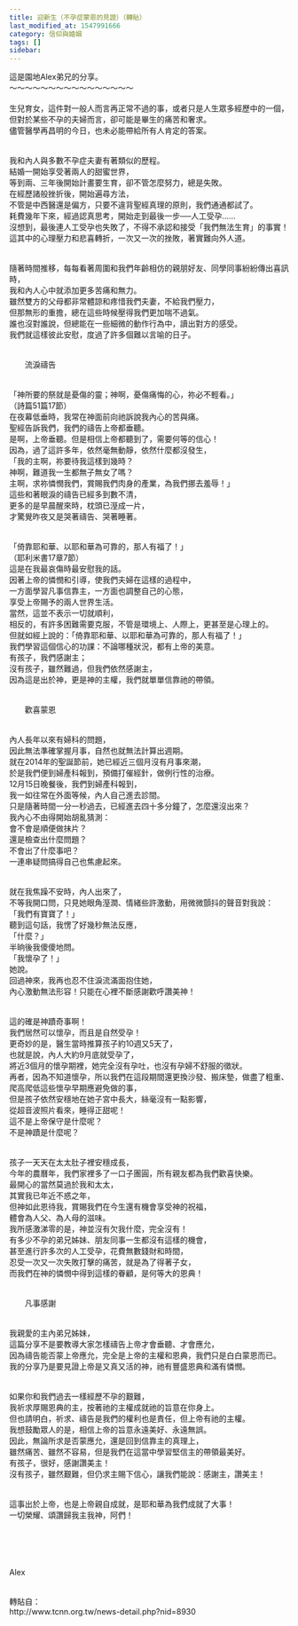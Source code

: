```yaml
---
title: 迎新生（不孕症蒙恩的見證）（轉貼）
last_modified_at: 1547991666
category: 信仰與婚姻
tags: []
sidebar: 
---
```


<p>這是園地Alex弟兄的分享。<br/><!--more-->～～～～～～～～～～～～～～～～<br/><br/>生兒育女，這件對一般人而言再正常不過的事，或者只是人生眾多經歷中的一個，<br/>但對於某些不孕的夫婦而言，卻可能是畢生的痛苦和奢求。<br/>儘管醫學再昌明的今日，也未必能帶給所有人肯定的答案。<br/><br/><br/>我和內人與多數不孕症夫妻有著類似的歷程。<br/>結婚一開始享受著兩人的甜蜜世界，<br/>等到兩、三年後開始計畫要生育，卻不管怎麼努力，總是失敗。<br/>在經歷諸般挫折後，開始遍尋方法，<br/>不管是中西醫還是偏方，只要不違背聖經真理的原則，我們通通都試了。<br/>耗費幾年下來，經過認真思考，開始走到最後一步──人工受孕……<br/>沒想到，最後連人工受孕也失敗了，不得不承認和接受「我們無法生育」的事實！<br/>這其中的心理壓力和悲喜轉折，一次又一次的挫敗，著實難向外人道。<br/><br/><br/>隨著時間推移，每每看著周圍和我們年齡相仿的親朋好友、同學同事紛紛傳出喜訊時，<br/>我和內人心中就添加更多苦痛和無力。<br/>雖然雙方的父母都非常體諒和疼惜我們夫妻，不給我們壓力，<br/>但那無形的重擔，總在這些時候壓得我們更加喘不過氣。<br/>誰也沒對誰說，但總能在一些細微的動作行為中，讀出對方的感受。<br/>我們就這樣彼此安慰，度過了許多個難以言喻的日子。<br/><br/><br/>　　流淚禱告<br/><br/><br/>「神所要的祭就是憂傷的靈；神啊，憂傷痛悔的心，祢必不輕看。」<br/>（詩篇51篇17節）<br/>在夜幕低垂時，我常在神面前向祂訴說我內心的苦與痛。<br/>聖經告訴我們，我們的禱告上帝都垂聽。<br/>是啊，上帝垂聽。但是相信上帝都聽到了，需要何等的信心！<br/>因為，過了這許多年，依然毫無動靜，依然什麼都沒發生，<br/>「我的主啊，祢要待我這樣到幾時？<br/>神啊，難道我一生都無子無女了嗎？<br/>主啊，求祢憐憫我們，賞賜我們肉身的產業，為我們挪去羞辱！」<br/>這些和著眼淚的禱告已經多到數不清，<br/>更多的是早晨醒來時，枕頭已溼成一片，<br/>才驚覺昨夜又是哭著禱告、哭著睡著。<br/><br/><br/>「倚靠耶和華、以耶和華為可靠的，那人有福了！」<br/>（耶利米書17章7節）<br/>這是在我最哀傷時最安慰我的話。<br/>因著上帝的憐憫和引導，使我們夫婦在這樣的過程中，<br/>一方面學習凡事信靠主，一方面也調整自己的心態，<br/>享受上帝賜予的兩人世界生活。<br/>當然，這並不表示一切就順利，<br/>相反的，有許多困難需要克服，不管是環境上、人際上，更甚至是心理上的。<br/>但就如經上說的：「倚靠耶和華、以耶和華為可靠的，那人有福了！」<br/>我們學習這個信心的功課：不論哪種狀況，都有上帝的美意。<br/>有孩子，我們感謝主；<br/>沒有孩子，雖然難過，但我們依然感謝主，<br/>因為這是出於神，更是神的主權，我們就單單信靠祂的帶領。<br/><br/><br/>　　歡喜蒙恩<br/><br/><br/>內人長年以來有婦科的問題，<br/>因此無法準確掌握月事，自然也就無法計算出週期。<br/>就在2014年的聖誕節前，她已經近三個月沒有月事來潮，<br/>於是我們便到婦產科報到，預備打催經針，做例行性的治療。<br/>12月15日晚餐後，我們到婦產科報到，<br/>我一如往常在外面等候，內人自己進去診間。<br/>只是隨著時間一分一秒過去，已經進去四十多分鐘了，怎麼還沒出來？<br/>我內心不由得開始胡亂猜測：<br/>會不會是順便做抹片？<br/>還是檢查出什麼問題？<br/>不會出了什麼事吧？<br/>一連串疑問搞得自己也焦慮起來。<br/><br/><br/>就在我焦躁不安時，內人出來了，<br/>不等我開口問，只見她眼角溼潤、情緒些許激動，用微微顫抖的聲音對我說：<br/>「我們有寶寶了！」<br/>聽到這句話，我愣了好幾秒無法反應，<br/>「什麼？」<br/>半晌後我傻傻地問。<br/>「我懷孕了！」<br/>她說。<br/>回過神來，我再也忍不住淚流滿面抱住她，<br/>內心激動無法形容！只能在心裡不斷感謝歡呼讚美神！<br/><br/><br/>這的確是神蹟奇事啊！<br/>我們居然可以懷孕，而且是自然受孕！<br/>更奇妙的是，醫生當時推算孩子約10週又5天了，<br/>也就是說，內人大約9月底就受孕了，<br/>將近3個月的懷孕期裡，她完全沒有孕吐，也沒有孕婦不舒服的徵狀。<br/>再者，因為不知道懷孕，所以我們在這段期間還更換沙發、搬床墊，做盡了粗重、爬高爬低這些懷孕早期應避免做的事，<br/>但是孩子依然安穩地在她子宮中長大，絲毫沒有一點影響，<br/>從超音波照片看來，睡得正甜呢！<br/>這不是上帝保守是什麼呢？<br/>不是神蹟是什麼呢？<br/><br/><br/>孩子一天天在太太肚子裡安穩成長，<br/>今年的農曆年，我們家裡多了一口子團圓，所有親友都為我們歡喜快樂。<br/>最開心的當然莫過於我和太太，<br/>其實我已年近不惑之年，<br/>但神如此恩待我，賞賜我們在今生還有機會享受神的祝福，<br/>體會為人父、為人母的滋味。<br/>我所感激涕零的是，神並沒有欠我什麼，完全沒有！<br/>有多少不孕的弟兄姊妹、朋友同事一生都沒有這樣的機會，<br/>甚至進行許多次的人工受孕，花費無數錢財和時間，<br/>忍受一次又一次失敗打擊的痛苦，就是為了得著子女，<br/>而我們在神的憐憫中得到這樣的眷顧，是何等大的恩典！<br/><br/><br/>　　凡事感謝<br/><br/><br/>我親愛的主內弟兄姊妹，<br/>這篇分享不是要教導大家怎樣禱告上帝才會垂聽、才會應允，<br/>因為禱告能否蒙上帝應允，完全是上帝的主權和恩典，我們只是白白蒙恩而已。<br/>我的分享乃是要見證上帝是又真又活的神，祂有豐盛恩典和滿有憐憫。<br/><br/><br/>如果你和我們過去一樣經歷不孕的艱難，<br/>我祈求厚賜恩典的主，按著祂的主權成就祂的旨意在你身上。<br/>但也請明白，祈求、禱告是我們的權利也是責任，但上帝有祂的主權。<br/>我想鼓勵眾人的是，相信上帝的旨意永遠美好、永遠無誤。<br/>因此，無論所求是否蒙應允，還是回到信靠主的真理上，<br/>雖然痛苦、雖然不容易，但是我們在這當中學習堅信主的帶領最美好。<br/>有孩子，很好，感謝讚美主！<br/>沒有孩子，雖然艱難，但仍求主賜下信心，讓我們能說：感謝主，讚美主！<br/><br/><br/>這事出於上帝，也是上帝親自成就，是耶和華為我們成就了大事！<br/>一切榮耀、頌讚歸我主我神，阿們！<br/><br/><br/><br/><br/><br/>Alex<br/><br/><br/>轉貼自：<br/>http://www.tcnn.org.tw/news-detail.php?nid=8930<br/><br/><br/><br/><br/><br/><br/></p>